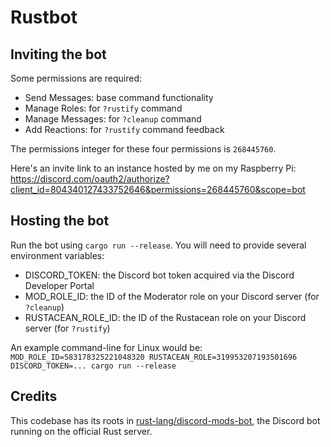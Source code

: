 # Rustbot

## Inviting the bot

Some permissions are required:
- Send Messages: base command functionality
- Manage Roles: for `?rustify` command
- Manage Messages: for `?cleanup` command
- Add Reactions: for `?rustify` command feedback

The permissions integer for these four permissions is `268445760`.

Here's an invite link to an instance hosted by me on my Raspberry Pi:
https://discord.com/oauth2/authorize?client_id=804340127433752646&permissions=268445760&scope=bot

## Hosting the bot

Run the bot using `cargo run --release`. You will need to provide several environment variables:
- DISCORD_TOKEN: the Discord bot token acquired via the Discord Developer Portal
- MOD_ROLE_ID: the ID of the Moderator role on your Discord server (for `?cleanup`)
- RUSTACEAN_ROLE_ID: the ID of the Rustacean role on your Discord server (for `?rustify`)

An example command-line for Linux would be:
`MOD_ROLE_ID=583178325221048320 RUSTACEAN_ROLE=319953207193501696 DISCORD_TOKEN=... cargo run --release`

## Credits

This codebase has its roots in [rust-lang/discord-mods-bot](https://github.com/rust-lang/discord-mods-bot/), the Discord bot running on the official Rust server.
